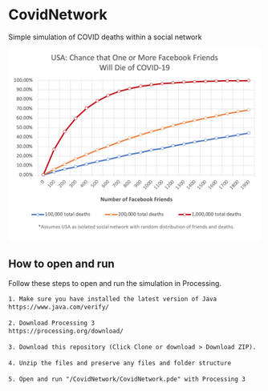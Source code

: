 # CovidNetwork
Simple simulation of COVID deaths within a social network

![Simple COVID-19 Social Network Impact Simulation by Ira Winder](graph_1000000.png?raw=true "Simple COVID-19 Social Network Impact Simulation by Ira Winder")

## How to open and run
Follow these steps to open and run the simulation in Processing.

	1. Make sure you have installed the latest version of Java
	https://www.java.com/verify/

	2. Download Processing 3
	https://processing.org/download/

	3. Download this repository (Click Clone or download > Download ZIP). 
	
	4. Unzip the files and preserve any files and folder structure
	
	5. Open and run "/CovidNetwork/CovidNetwork.pde" with Processing 3
